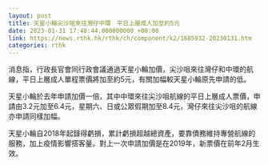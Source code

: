 ```yaml
---
layout: post
title: 天星小輪尖沙咀來往灣仔中環　平日上層成人加至約5元
date: 2023-01-31 17:48:44.000000000 +08:00
link: https://news.rthk.hk/rthk/ch/component/k2/1685932-20230131.htm
categories: rthk
---
```


消息指，行政長官會同行政會議通過天星小輪加價，尖沙咀來往灣仔和中環的航線，平日上層成人單程票價將加至約5元，有關加幅較天星小輪原先申請的低。

天星小輪於去年申請加價一倍，其中中環來往尖沙咀航線的平日上層成人票價，申請由3.2元加至6.4元，星期六、日或公眾假期加至8.4元，灣仔來往尖沙咀的航線亦申請同樣加幅。 

天星小輪自2018年起錄得虧損，累計虧損超越總資產，要靠債務維持專營航線的服務，加上疫情影響搭客量。對上一次申請加價是在2019年，新票價在前年2月生效。
